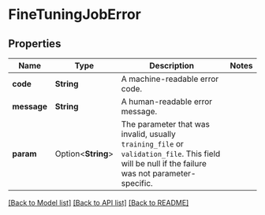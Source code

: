 # FineTuningJobError

## Properties

Name | Type | Description | Notes
------------ | ------------- | ------------- | -------------
**code** | **String** | A machine-readable error code. | 
**message** | **String** | A human-readable error message. | 
**param** | Option<**String**> | The parameter that was invalid, usually `training_file` or `validation_file`. This field will be null if the failure was not parameter-specific. | 

[[Back to Model list]](../README.md#documentation-for-models) [[Back to API list]](../README.md#documentation-for-api-endpoints) [[Back to README]](../README.md)


